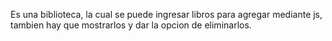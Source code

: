 Es una biblioteca, la cual se puede ingresar libros para agregar mediante js, tambien hay que mostrarlos y dar la opcion de eliminarlos.
